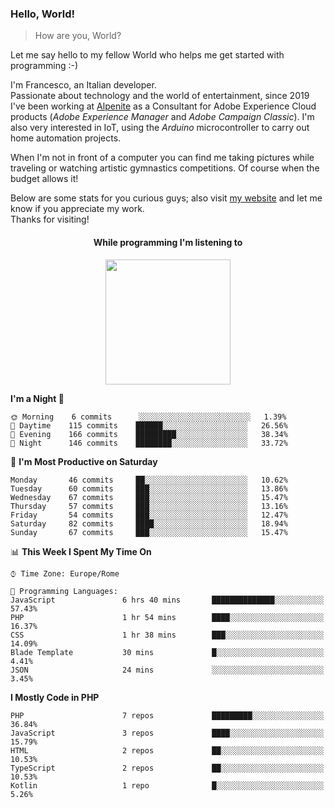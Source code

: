 ### Hello, World!

> How are you, World?

Let me say hello to my fellow World who helps me get started with programming :-)

I'm Francesco, an Italian developer.  
Passionate about technology and the world of entertainment, since 2019 I've been working at [Alpenite](https://www.alpenite.com) as a Consultant for Adobe Experience Cloud products (*Adobe Experience Manager* and *Adobe Campaign Classic*). I'm also very interested in IoT, using the *Arduino* microcontroller to carry out home automation projects.

When I'm not in front of a computer you can find me taking pictures while traveling or watching artistic gymnastics competitions. Of course when the budget allows it!

Below are some stats for you curious guys; also visit [my website](https://www.francescorega.eu) and let me know if you appreciate my work.  
Thanks for visiting!

<div align="center">
  <h4>While programming I'm listening to</h4>
  <a href="https://apps.francescorega.eu/now-playing/11147232609" target="_blank"><img src="https://apps.francescorega.eu/now-playing/11147232609" width="200"></a>
</div>

<!--START_SECTION:waka-->
**I'm a Night 🦉** 

```text
🌞 Morning    6 commits      ░░░░░░░░░░░░░░░░░░░░░░░░░   1.39% 
🌆 Daytime    115 commits    ██████░░░░░░░░░░░░░░░░░░░   26.56% 
🌃 Evening    166 commits    █████████░░░░░░░░░░░░░░░░   38.34% 
🌙 Night      146 commits    ████████░░░░░░░░░░░░░░░░░   33.72%

```
📅 **I'm Most Productive on Saturday** 

```text
Monday       46 commits     ██░░░░░░░░░░░░░░░░░░░░░░░   10.62% 
Tuesday      60 commits     ███░░░░░░░░░░░░░░░░░░░░░░   13.86% 
Wednesday    67 commits     ███░░░░░░░░░░░░░░░░░░░░░░   15.47% 
Thursday     57 commits     ███░░░░░░░░░░░░░░░░░░░░░░   13.16% 
Friday       54 commits     ███░░░░░░░░░░░░░░░░░░░░░░   12.47% 
Saturday     82 commits     ████░░░░░░░░░░░░░░░░░░░░░   18.94% 
Sunday       67 commits     ███░░░░░░░░░░░░░░░░░░░░░░   15.47%

```


📊 **This Week I Spent My Time On** 

```text
⌚︎ Time Zone: Europe/Rome

💬 Programming Languages: 
JavaScript               6 hrs 40 mins       ██████████████░░░░░░░░░░░   57.43% 
PHP                      1 hr 54 mins        ████░░░░░░░░░░░░░░░░░░░░░   16.37% 
CSS                      1 hr 38 mins        ███░░░░░░░░░░░░░░░░░░░░░░   14.09% 
Blade Template           30 mins             █░░░░░░░░░░░░░░░░░░░░░░░░   4.41% 
JSON                     24 mins             ░░░░░░░░░░░░░░░░░░░░░░░░░   3.45%

```

**I Mostly Code in PHP** 

```text
PHP                      7 repos             █████████░░░░░░░░░░░░░░░░   36.84% 
JavaScript               3 repos             ████░░░░░░░░░░░░░░░░░░░░░   15.79% 
HTML                     2 repos             ██░░░░░░░░░░░░░░░░░░░░░░░   10.53% 
TypeScript               2 repos             ██░░░░░░░░░░░░░░░░░░░░░░░   10.53% 
Kotlin                   1 repo              █░░░░░░░░░░░░░░░░░░░░░░░░   5.26%

```



<!--END_SECTION:waka-->

